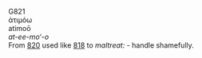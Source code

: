 <body>
  <p>G821<br>  ἀτιμόω  <br> atimoō  <br><i>at-ee-mo‘-o </i><br>From <a href="g0820.htm">820</a>  used like <a href="g0818.htm">818</a>  to <i>maltreat:</i> - handle shamefully.<br></p>
 </body>